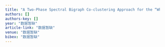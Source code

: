 ```yaml
---
title: "A Two-Phase Spectral Bigraph Co-clustering Approach for the “Who Rated What” Task in KDD Cup 2007"
authors: []
authors-key: []
year: "数据暂缺"
article-link: "数据暂缺"
venue: "数据暂缺"
bibex: "数据暂缺"
---
```

